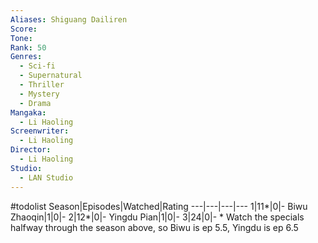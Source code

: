```yaml
---
Aliases: Shiguang Dailiren
Score:
Tone: 
Rank: 50
Genres:
  - Sci-fi
  - Supernatural
  - Thriller
  - Mystery
  - Drama
Mangaka:
  - Li Haoling
Screenwriter:
  - Li Haoling
Director:
  - Li Haoling
Studio:
  - LAN Studio
---
```

#todolist
Season|Episodes|Watched|Rating
---|---|---|---
1|11\*|0|-
Biwu Zhaoqin|1|0|-
2|12\*|0|-
Yingdu Pian|1|0|-
3|24|0|-
\* Watch the specials halfway through the season above, so Biwu is ep 5.5, Yingdu is ep 6.5